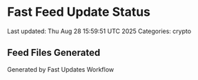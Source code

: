 # Fast Feed Update Status
Last updated: Thu Aug 28 15:59:51 UTC 2025
Categories: crypto

## Feed Files Generated

Generated by Fast Updates Workflow
